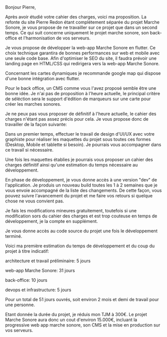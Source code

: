 Bonjour Pierre,

Après avoir étudié votre cahier des charges, voici ma proposition.
La refonte du site Pierre Redon étant complétement séparée du projet Marche Sonore, je vous propose de ne travailler sur ce projet que dans un second temps. Ce qui suit concerne uniquement le projet marche sonore, son back-office et l'harmonisation de vos serveurs.

Je vous propose de développer la web-app Marche Sonore en flutter. Ce choix technique garantira de bonnes performances sur web et mobile avec une seule code base. Afin d'optimiser le SEO du site, il faudra prévoir une landing page en HTML/CSS qui redirigera vers la web-app Marche Sonore.

Concernant les cartes dynamiques je recommande google map qui dispose d'une bonne intégration avec flutter.

Pour le back office, un CMS comme vous l'avez proposé semble être une bonne idée. Je n'ai pas de proposition à l'heure actuelle, le principal critère de séléction sera le support d'édition de marqueurs sur une carte pour créer les marches sonores.

Je ne peux pas vous proposer de définitif à l'heure actuelle, le cahier des charges n'étant pas assez précis pour cela. Je vous propose donc de travailler de la façon suivante:


Dans un premier temps, effectuer le travail de design d'UI/UX avec votre graphiste pour réaliser les maquettes du projet sous toutes ces formes (Desktop, Mobile et tablette si besoin). Je pourrais vous accompagner dans ce travail si nécessaire.


Une fois les maquettes établies je pourrais vous proposer un cahier des charges définitif ainsi qu'une estimation du temps nécessaire au développement.

En phase de développement, je vous donne accès à une version "dev" de l'application. Je produis un nouveau build toutes les 1 à 2 semaines que je vous envoie accompagné de la liste des changements. De cette façon, vous pouvez suivre l'avancement du projet et me faire vos retours si quelque chose ne vous convient pas.


Je fais les modifications mineures gratuitement, toutefois si une modification sors du cahier des charges et est trop couteuse en temps de développement, je la compte en supplément.


Je vous donne accès au code source du projet une fois le développement terminé.


Voici ma première estimation du temps de développement et du coup du projet à titre indicatif:

architecture et travail préliminaire: 5 jours

web-app Marche Sonore: 31 jours

back-office: 10 jours

devops et infrastructure: 5 jours

Pour un total de 51 jours ouvrés, soit environ 2 mois et demi de travail pour une personne.

Etant donnée la durée du projet, je réduis mon TJM à 300€. Le projet Marche Sonore aura donc un cout d'environ 15.000€, incluant la progressive web app marche sonore, son CMS et la mise en production sur vos serveurs.
